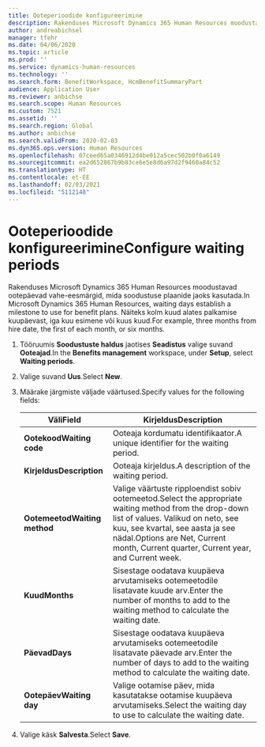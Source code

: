 ```yaml
---
title: Ooteperioodide konfigureerimine
description: Rakenduses Microsoft Dynamics 365 Human Resources moodustavad ootepäevad vahe-eesmärgid, mida soodustuse plaanide jaoks kasutada.
author: andreabichsel
manager: tfehr
ms.date: 04/06/2020
ms.topic: article
ms.prod: ''
ms.service: dynamics-human-resources
ms.technology: ''
ms.search.form: BenefitWorkspace, HcmBenefitSummaryPart
audience: Application User
ms.reviewer: anbichse
ms.search.scope: Human Resources
ms.custom: 7521
ms.assetid: ''
ms.search.region: Global
ms.author: anbichse
ms.search.validFrom: 2020-02-03
ms.dyn365.ops.version: Human Resources
ms.openlocfilehash: 07ceed65a0346912d4be012a5cec502b0f0a6149
ms.sourcegitcommit: ea2d652867b9b83ce6e5e8d6a97d2f9460a84c52
ms.translationtype: HT
ms.contentlocale: et-EE
ms.lasthandoff: 02/03/2021
ms.locfileid: "5112148"
---
```

# <a name="configure-waiting-periods"></a><span data-ttu-id="97af3-103">Ooteperioodide konfigureerimine</span><span class="sxs-lookup"><span data-stu-id="97af3-103">Configure waiting periods</span></span>

<span data-ttu-id="97af3-104">Rakenduses Microsoft Dynamics 365 Human Resources moodustavad ootepäevad vahe-eesmärgid, mida soodustuse plaanide jaoks kasutada.</span><span class="sxs-lookup"><span data-stu-id="97af3-104">In Microsoft Dynamics 365 Human Resources, waiting days establish a milestone to use for benefit plans.</span></span> <span data-ttu-id="97af3-105">Näiteks kolm kuud alates palkamise kuupäevast, iga kuu esimene või kuus kuud.</span><span class="sxs-lookup"><span data-stu-id="97af3-105">For example, three months from hire date, the first of each month, or six months.</span></span>   

1. <span data-ttu-id="97af3-106">Tööruumis **Soodustuste haldus** jaotises **Seadistus** valige suvand **Ooteajad**.</span><span class="sxs-lookup"><span data-stu-id="97af3-106">In the **Benefits management** workspace, under **Setup**, select **Waiting periods**.</span></span>

2. <span data-ttu-id="97af3-107">Valige suvand **Uus**.</span><span class="sxs-lookup"><span data-stu-id="97af3-107">Select **New**.</span></span>

3. <span data-ttu-id="97af3-108">Määrake järgmiste väljade väärtused.</span><span class="sxs-lookup"><span data-stu-id="97af3-108">Specify values for the following fields:</span></span>

   | <span data-ttu-id="97af3-109">Väli</span><span class="sxs-lookup"><span data-stu-id="97af3-109">Field</span></span> | <span data-ttu-id="97af3-110">Kirjeldus</span><span class="sxs-lookup"><span data-stu-id="97af3-110">Description</span></span> |
   | --- | --- |
   | <span data-ttu-id="97af3-111">**Ootekood**</span><span class="sxs-lookup"><span data-stu-id="97af3-111">**Waiting code**</span></span> | <span data-ttu-id="97af3-112">Ooteaja kordumatu identifikaator.</span><span class="sxs-lookup"><span data-stu-id="97af3-112">A unique identifier for the waiting period.</span></span> |
   | <span data-ttu-id="97af3-113">**Kirjeldus**</span><span class="sxs-lookup"><span data-stu-id="97af3-113">**Description**</span></span> | <span data-ttu-id="97af3-114">Ooteaja kirjeldus.</span><span class="sxs-lookup"><span data-stu-id="97af3-114">A description of the waiting period.</span></span> |
   | <span data-ttu-id="97af3-115">**Ootemeetod**</span><span class="sxs-lookup"><span data-stu-id="97af3-115">**Waiting method**</span></span> | <span data-ttu-id="97af3-116">Valige väärtuste ripploendist sobiv ootemeetod.</span><span class="sxs-lookup"><span data-stu-id="97af3-116">Select the appropriate waiting method from the drop-down list of values.</span></span> <span data-ttu-id="97af3-117">Valikud on neto, see kuu, see kvartal, see aasta ja see nädal.</span><span class="sxs-lookup"><span data-stu-id="97af3-117">Options are Net, Current month, Current quarter, Current year, and Current week.</span></span> |
   | <span data-ttu-id="97af3-118">**Kuud**</span><span class="sxs-lookup"><span data-stu-id="97af3-118">**Months**</span></span> | <span data-ttu-id="97af3-119">Sisestage oodatava kuupäeva arvutamiseks ootemeetodile lisatavate kuude arv.</span><span class="sxs-lookup"><span data-stu-id="97af3-119">Enter the number of months to add to the waiting method to calculate the waiting date.</span></span> |
   | <span data-ttu-id="97af3-120">**Päevad**</span><span class="sxs-lookup"><span data-stu-id="97af3-120">**Days**</span></span> | <span data-ttu-id="97af3-121">Sisestage oodatava kuupäeva arvutamiseks ootemeetodile lisatavate päevade arv.</span><span class="sxs-lookup"><span data-stu-id="97af3-121">Enter the number of days to add to the waiting method to calculate the waiting date.</span></span> |
   | <span data-ttu-id="97af3-122">**Ootepäev**</span><span class="sxs-lookup"><span data-stu-id="97af3-122">**Waiting day**</span></span> | <span data-ttu-id="97af3-123">Valige ootamise päev, mida kasutatakse ootamise kuupäeva arvutamiseks.</span><span class="sxs-lookup"><span data-stu-id="97af3-123">Select the waiting day to use to calculate the waiting date.</span></span> |

4. <span data-ttu-id="97af3-124">Valige käsk **Salvesta**.</span><span class="sxs-lookup"><span data-stu-id="97af3-124">Select **Save**.</span></span>
